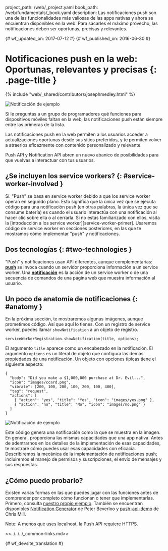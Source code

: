 project_path: /web/_project.yaml
book_path: /web/fundamentals/_book.yaml
description: Las notificaciones push son una de las funcionalidades más valiosas de las apps nativas y ahora se encuentran disponibles en la web. Para sacarles el máximo provecho, las notificaciones deben ser oportunas, precisas y relevantes.

{# wf_updated_on: 2017-07-12 #}
{# wf_published_on: 2016-06-30 #}

# Notificaciones push en la web: Oportunas, relevantes y precisas {: .page-title }

{% include "web/_shared/contributors/josephmedley.html" %}


<img src="images/cc-good.png" alt="Notificación de ejemplo" class="attempt-right">

Si le preguntas a un grupo de programadores qué funciones para dispositivos móviles faltan en
la web, las notificaciones push están siempre entre las primeras de la lista.

Las notificaciones push en la web permiten a los usuarios acceder a actualizaciones oportunas desde sus sitios
preferidos, y te permiten volver a atraerlos eficazmente con contenido personalizado
y relevante. 

Push API y Notification API abren un nuevo abanico de posibilidades para que
vuelvas a interactuar con tus usuarios.

## ¿Se incluyen los service workers? {: #service-worker-involved }

Sí. "Push" se basa en service worker debido a que los service worker operan en
segundo plano. Esto significa que la única vez que se ejecuta código para una notificación push (en
otras palabras, la única vez que se consume batería) es cuando el usuario interactúa con
una notificación al hacer clic sobre ella o al cerrarla.   Si no estás familiarizado con ellos,
visita la [introducción a los service worker][service-worker-primer]. Usaremos
código de service worker en secciones posteriores, en las que te mostramos cómo implementar "push"
y notificaciones.

## Dos tecnologías {: #two-technologies }

"Push" y notificaciones usan API diferentes, aunque complementarias:
[**push**](https://developer.mozilla.org/en-US/docs/Web/API/Push_API) se
invoca cuando un servidor proporciona información a un service worker. Una
[**notificación**](https://developer.mozilla.org/en-US/docs/Web/API/Notifications_API)
es la acción de un service worker o de una secuencia de comandos de una página web que muestra información
al usuario.

## Un poco de anatomía de notificaciones {: #anatomy }

En la próxima sección, te mostraremos algunas imágenes, aunque
prometimos código. Así que aquí lo tienes. Con un registro de service worker, puedes llamar
`showNotification` a un objeto de registro.


    serviceWorkerRegistration.showNotification(title, options);
    

El argumento `title` aparece como un encabezado en la notificación. El argumento `options`
es un literal de objeto que configura las demás propiedades de una notificación.
Un objeto con opciones típicas tiene el siguiente aspecto:


    {
      "body": "Did you make a $1,000,000 purchase at Dr. Evil...",
      "icon": "images/ccard.png",
      "vibrate": [200, 100, 200, 100, 200, 100, 400],
      "tag": "request",
      "actions": [
        { "action": "yes", "title": "Yes", "icon": "images/yes.png" },
        { "action": "no", "title": "No", "icon": "images/no.png" }
      ]
    }
    
<img src="images/cc-good.png" alt="Notificación de ejemplo" class="attempt-right">

Este código genera una notificación como la que se muestra en la imagen. En general,
proporciona las mismas capacidades que una app nativa. Antes de adentrarnos en
los detalles de la implementación de esas capacidades, te mostraré cómo puedes usar esas
capacidades con eficacia.   Describiremos la mecánica de
la implementación de notificaciones push; incluiremos el manejo de permisos y
suscripciones, el envío de mensajes y sus respuestas.

## ¿Cómo puedo probarlo?

Existen varias formas en las que puedes jugar con las funciones antes de comprender por completo cómo funcionan o tener que implementarlas. Primero, consulta [nuestro propio ejemplo](https://github.com/GoogleChrome/samples/tree/gh-pages/push-messaging-and-notifications). También se encuentran disponibles [Notification Generator](https://tests.peter.sh/notification-generator/) de Peter Beverloo y [push-api-demo](https://github.com/chrisdavidmills/push-api-demo) de Chris Mill.

Note: A menos que uses localhost, la Push API requiere HTTPS.

<<../../../_common-links.md>>


{# wf_devsite_translation #}
